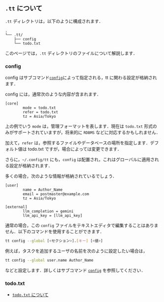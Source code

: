 ## `.tt` について

`.tt` ディレクトリは，以下のように構成されます．

```
.
└── .tt/
    ├── config
    └── todo.txt
```

このページでは，`.tt` ディレクトリのファイルについて解説します．

### config

config はサブコマンド[`config`](../subcommands/config.md)によって指定される，tt に関わる設定が格納されます．

config には，通常次のような内容が含まれます．

```config
[core]
        mode = todo.txt
        refer = todo.txt
        tz = Asia/Tokyo
```

上の例でいう `mode` は，管理フォーマットを表します．現在は `todo.txt` 形式のみがサポートされていますが，将来的に `RDBMS` などに対応するかもしれません．

加えて，`refer` は，参照するファイルやデータベースの場所を指定します．デフォルト値は todo.txt ですが，場合によっては変更できます．

さらに，`~/.config/tt` にも，`config` は配置され，これはグローバルに適用される設定が格納されます．

多くの場合，次のような情報が格納されているでしょう．

```config
[user]
        name = Author_Name
        email = postmaster@example.com
        tz = Asia/Tokyo

[external]
        llm_completion = gemini
        llm_api_key = [llm_api_key]
```

通常の場合，この `config` ファイルをテキストエディタで編集することはありません．以下のコマンドを使用することができます．

```sh
tt config --global [<セクション>].[キー] [<値>]
```

例えば，タスクを追加するユーザの名前を次のように設定したい場合は，

```sh
tt config --global user.name Author_Name
```

などと設定します．詳しくはサブコマンド [`config`](../subcommands/config.md) を参照してください．

### todo.txt

- [`todo.txt` について]("./todo-txt.md")
